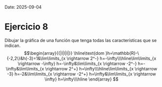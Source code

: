 Date: 2025-09-04

# Ejercicio 8


Dibujar la gráfica de una función que tenga todas las características que se indican.
$$\begin{array}{{|l|l|l|}}
 \hline\text{dom }h=\mathbb{R}-\{-2,2\}&h(-3)=1&\lim\limits_{x \rightarrow 2^-} h=-\infty\\\hline\lim\limits_{x \rightarrow -\infty} h=-\infty&\lim\limits_{x \rightarrow -2^-} h=-\infty&\lim\limits_{x \rightarrow 2^+} h=\infty\\\hline\lim\limits_{x \rightarrow -3} h=-2&\lim\limits_{x \rightarrow -2^+} h=\infty&\lim\limits_{x \rightarrow \infty} h=\infty\\\hline
\end{array}
$$